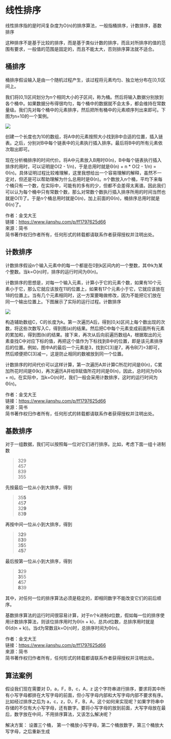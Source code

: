 # 线性排序

线性排序指的是时间复杂度为O\(n\)的排序算法，一般指桶排序，计数排序，基数排序

这种排序不是基于比较的排序，而是基于类似计数的排序，而且对所排序的值的范围有要求，一般值的范围是固定的，而且不能太大，否则排序算法就不适合。

## 桶排序

桶排序假设输入是由一个随机过程产生，该过程将元素均匀、独立地分布在\[0,1\)区间上。

我们将\[0,1\)区间划分为n个相同大小的子区间，称为桶。然后将输入数据分别放到各个桶中。如果数据分布得很均匀，每个桶中的数据就不会太多，都会维持在常数量级。我们先对每个桶中的元素排序，然后把所有桶中的元素顺序列出来即可。下图为n=10的一个案例。

![](//upload-images.jianshu.io/upload_images/1186132-1ea2b9a00e9dbeb5.png?imageMogr2/auto-orient/strip%7CimageView2/2/w/675/format/webp)

创建一个长度也为10的数组，将A中的元素按照大小找到B中合适的位置，插入链表。之后，分别对B中每个链表中的元素执行插入排序。最后将B中的所有元素依次取出即可。

现在分析桶排序的时间代价。将A中元素放入B用时Θ\(n\)，B中每个链表执行插入排序的用时，可以证明是O\(2 - 1/n\)，于是总用时就是Θ\(n\) + n \* O\(2 - 1/n\) = Θ\(n\)。具体证明过程比较难理解，这里我想给出一个容易理解的解释，虽然不一定对，但还是可以帮助理解为什么总用时是Θ\(n\)。n个数放入n个桶，平均下来每个桶只有一个数，在实际中，可能有的多有的少，但都不会差得太离谱。因此我们可以认为每个桶中只有常数个数，那么对常数个数执行插入排序所用的时间当然也就是O\(1\)了。于是n个桶总用时就是O\(n\)，加上前面的Θ\(n\)，桶排序总用时就是Θ\(n\)了。

  
  
作者：金戈大王  
链接：https://www.jianshu.com/p/ff1797625d66  
來源：简书  
简书著作权归作者所有，任何形式的转载都请联系作者获得授权并注明出处。



## 计数排序

计数排序假设n个输入元素中的每一个都是在0到k区间内的一个整数，其中k为某个整数。当k=O\(n\)时，排序的运行时间为Θ\(n\)。

计数排序的思想是，对每一个输入元素，计算小于它的元素个数，如果有10个元素小于它，那么它就应该放在11的位置上，如果有17个元素小于它，它就应该放在18的位置上。当有几个元素相同时，这一方案要略做修改，因为不能把它们放在同一个输出位置上。下图展示了实际的运行过程。计数排序

![](//upload-images.jianshu.io/upload_images/1186132-945c959a74a71c1c.jpg?imageMogr2/auto-orient/strip%7CimageView2/2/w/597/format/webp)

构造辅助数组C，C的长度为k。第一次遍历A后，得到\[0,k\)区间上每个数出现的次数，将这些次数写入C，得到图\(a\)的结果。然后把C中每个元素变成前面所有元素的累加和，得到图\(b\)的结果。接下来，再次从后向前遍历数组A，根据取出的元素查找C中对应下标的值，再把这个值作为下标找到B中的位置，即是该元素排序后的位置。例如，图中A的最后一个元素是3，找到C\[3\]是7，再令B\[7\]=3即可，然后顺便把C\[3\]减一，这是防止相同的数被放到同一个位置。

计数排序的时间代价可以这样计算，第一次遍历A并计算C所花时间是Θ\(n\)，C累加所花时间是Θ\(k\)，再次遍历A并给B赋值所花时间是Θ\(n\)，因此，总时间为Θ\(k + n\)。在实际中，当k=O\(n\)时，我们一般会采用计数排序，这时的运行时间为Θ\(n\)。  
  
作者：金戈大王  
链接：https://www.jianshu.com/p/ff1797625d66  
來源：简书  
简书著作权归作者所有，任何形式的转载都请联系作者获得授权并注明出处。



## **基数排序**

对于一组数据，我们可以按照每一位对它们进行排序。比如，考虑下面一组十进制数

> 329  
>  457  
>  839  
>  355

先按最后一位从小到大排序，得到

> 35**5**  
>  45**7**  
>  32**9**  
>  83**9**

再按中间一位从小到大排序，得到

> 3**2**9  
>  8**3**9  
>  3**5**5  
>  4**5**7

最后按第一位从小到大排序，得到

> **3**29  
>  **3**55  
>  **4**57  
>  **8**39

其中，对任何一位的排序算法必须是稳定的，即相同数字不能改变它们的前后顺序。

基数排序算法的运行时间很容易计算，对于n个k进制d位数，假如每一位的排序使用计数排序算法，则该位排序用时为Θ\(n + k\)，总共d位数，总排序用时就是Θ\(d\(n + k\)\)。当d为常数且k=O\(n\)时，总排序时间为Θ\(n\)。  
  
作者：金戈大王  
链接：https://www.jianshu.com/p/ff1797625d66  
來源：简书  
简书著作权归作者所有，任何形式的转载都请联系作者获得授权并注明出处。





## 算法案例



假设我们现在需要对 D，a，F，B，c，A，z 这个字符串进行排序，要求将其中所有小写字母都排在大写字母的前面，但小写字母内部和大写字母内部不要求有序。比如经过排序之后为 a，c，z，D，F，B，A，这个如何来实现呢？如果字符串中存储的不仅有大小写字母，还有数字。要将小写字母的放到前面，大写字母放在最后，数字放在中间，不用排序算法，又该怎么解决呢？

解决方案： 设置三个桶， 第一个桶放小写字母，第二个桶放数字，第三个桶放大写字母，之后重新生成

